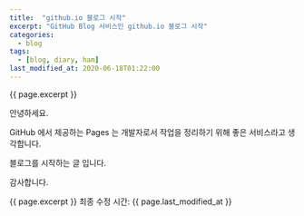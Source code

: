 ```yaml
---
title:  "github.io 블로그 시작"
excerpt: "GitHub Blog 서비스인 github.io 블로그 시작"
categories:
  - blog
tags:
  - [blog, diary, ham]
last_modified_at: 2020-06-18T01:22:00
---
```

<!-- GitHub Blog 서비스인 github.io 블로그를 시작합니다. -->
{{ page.excerpt }}  

안녕하세요. 

GitHub 에서 제공하는 Pages 는 개발자로서 작업을 정리하기 위해 좋은 서비스라고 생각합니다.

블로그를 시작하는 글 입니다.

감사합니다.


{{ page.excerpt }}
최종 수정 시간: {{ page.last_modified_at }}